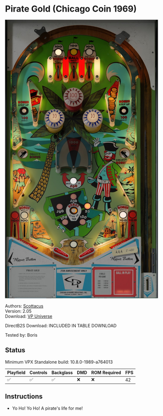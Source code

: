 # Pirate Gold (Chicago Coin 1969)

![Table Preview](../../images/vpx-pirategold.jpg)

Authors: [Scottacus](https://vpuniverse.com/profile/11566-scottacus/)  
Version: 2.05  
Download: [VP Universe](https://vpuniverse.com/files/file/10866-pirate-gold-chicago-coin-1969/)

DirectB2S
Download: INCLUDED IN TABLE DOWNLOAD  

Tested by: Boris

## Status 

Minimum VPX Standalone build: 10.8.0-1989-a764013

| Playfield | Controls | Backglass | DMD | ROM Required | FPS | 
|-----------|----------|-----------|-----|--------------|-----|
| :white_check_mark: | :white_check_mark: | :white_check_mark: | :x: | :x: | 42 |

## Instructions

- Yo Ho! Yo Ho! A pirate's life for me! 